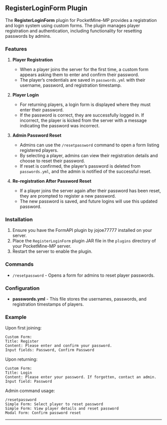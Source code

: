 ## RegisterLoginForm Plugin

The **RegisterLoginForm** plugin for PocketMine-MP provides a registration and login system using custom forms. The plugin manages player registration and authentication, including functionality for resetting passwords by admins.

### Features

1. **Player Registration**
   - When a player joins the server for the first time, a custom form appears asking them to enter and confirm their password.
   - The player’s credentials are saved in `passwords.yml` with their username, password, and registration timestamp.

2. **Player Login**
   - For returning players, a login form is displayed where they must enter their password.
   - If the password is correct, they are successfully logged in. If incorrect, the player is kicked from the server with a message indicating the password was incorrect.

3. **Admin Password Reset**
   - Admins can use the `/resetpassword` command to open a form listing registered players.
   - By selecting a player, admins can view their registration details and choose to reset their password.
   - If reset is confirmed, the player’s password is deleted from `passwords.yml`, and the admin is notified of the successful reset.

4. **Re-registration After Password Reset**
   - If a player joins the server again after their password has been reset, they are prompted to register a new password.
   - The new password is saved, and future logins will use this updated password.

### Installation

1. Ensure you have the FormAPI plugin by jojoe77777 installed on your server.
2. Place the `RegisterLoginForm` plugin JAR file in the `plugins` directory of your PocketMine-MP server.
3. Restart the server to enable the plugin.

### Commands

- `/resetpassword` - Opens a form for admins to reset player passwords.

### Configuration

- **passwords.yml** - This file stores the usernames, passwords, and registration timestamps of players.

### Example

Upon first joining:
```
Custom Form:
Title: Register
Content: Please enter and confirm your password.
Input fields: Password, Confirm Password
```

Upon returning:
```
Custom Form:
Title: Login
Content: Please enter your password. If forgotten, contact an admin.
Input field: Password
```

Admin command usage:
```
/resetpassword
Simple Form: Select player to reset password
Simple Form: View player details and reset password
Modal Form: Confirm password reset
```

---

